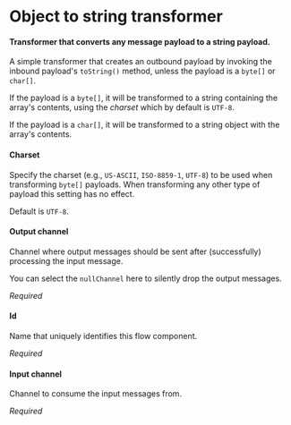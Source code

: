 # Object to string transformer
#### Transformer that converts any message payload to a string payload.
A simple transformer that creates an outbound payload by invoking the inbound payload's <code>toString()</code> method, unless the payload is a <code>byte[]</code> or <code>char[]</code>.

If the payload is a <code>byte[]</code>, it will be transformed to a string containing the array's contents, using the <i>charset</i> which by default is <code>UTF-8</code>.

If the payload is a <code>char[]</code>, it will be transformed to a string object with the array's contents.

#### Charset
Specify the charset (e.g., <code>US-ASCII</code>, <code>ISO-8859-1</code>, <code>UTF-8</code>) to be used when transforming <code>byte[]</code> payloads. When transforming any other type of payload this setting has no effect.

Default is <code>UTF-8</code>.

#### Output channel
Channel where output messages should be sent after (successfully) processing the input message.

You can select the <code>nullChannel</code> here to silently drop the output messages.

<i>Required</i>

#### Id
Name that uniquely identifies this flow component.

<i>Required</i>

#### Input channel
Channel to consume the input messages from.

<i>Required</i>

